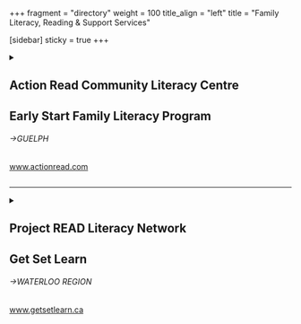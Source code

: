 +++
fragment = "directory"
weight = 100
title_align = "left"
title = "Family Literacy, Reading & Support Services"

[sidebar]
  sticky = true
+++

<details>
<summary>

## Action Read Community Literacy Centre 
## Early Start Family Literacy Program 
###### →GUELPH  
www.actionread.com 

</summary>

#### What:
- Free, high quality, welcoming early literacy and numeracy skills-building program
- Themed early learning games, songs, story-time, rhymes, word play, puzzles and crafts
- Early literacy activities, strategies and resources for adult participants to try with kids at home
- Great place to make friends and meet neighbours 
- Helps young children make successful transitions to school and to lifelong learning
#### Who:
Parents and caregivers with children 
(0–6 years)
When and
#### Where:

We have made changes to our programs in response to the Covid-19 pandemic. Please call the office or check  our website for the most up-to-date program information. We will respond to messages within one business day. 
#### Ask For:
Register for program with 
Brenda MacDonald—Coordinator-Facilitator 
(519) 836-2759 </details>

* * * * * 

<details>
<summary>

## Project READ Literacy Network 
## Get Set Learn 
###### →WATERLOO REGION  
www.getsetlearn.ca 

</summary>

#### What:
Fun, free program for parents and children (0‒6 years) at home or in school
- Free snacks, bus tickets and books 
- Parent learning time included 
- Have fun with books and songs 
- Learn activities to help your child in school 
#### Who:
Parents with or without their children 
(0‒6 years) 
#### When:
Fall and Spring 
8 weeks (2 hours, twice a week)  
Days vary depending on site 
#### Where:
Locations in Waterloo Region / online 
(call or email for details) 
#### Ask For:
Get Set Learn program information 
(519) 570-3054 or info@projectread.ca
</details>